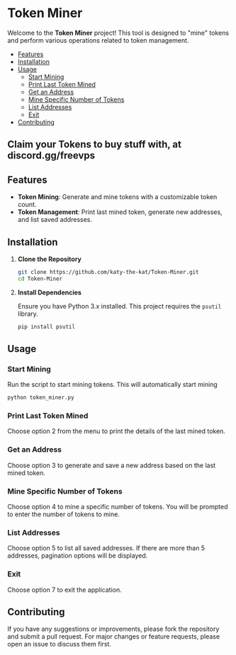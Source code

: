 # Token Miner

Welcome to the **Token Miner** project! This tool is designed to "mine" tokens and perform various operations related to token management.

- [Features](#features)
- [Installation](#installation)
- [Usage](#usage)
  - [Start Mining](#start-mining)
  - [Print Last Token Mined](#print-last-token-mined)
  - [Get an Address](#get-an-address)
  - [Mine Specific Number of Tokens](#mine-specific-number-of-tokens)
  - [List Addresses](#list-addresses)
  - [Exit](#exit)
- [Contributing](#contributing)

## Claim your Tokens to buy stuff with, at discord.gg/freevps

## Features

- **Token Mining**: Generate and mine tokens with a customizable token count.
- **Token Management**: Print last mined token, generate new addresses, and list saved addresses.
 
## Installation

1. **Clone the Repository**

   ```bash
   git clone https://github.com/katy-the-kat/Token-Miner.git
   cd Token-Miner
   ```

2. **Install Dependencies**

   Ensure you have Python 3.x installed. This project requires the `psutil` library.

   ```bash
   pip install psutil
   ```

## Usage

### Start Mining

Run the script to start mining tokens. This will automatically start mining

```bash
python token_miner.py
```

### Print Last Token Mined

Choose option 2 from the menu to print the details of the last mined token.

### Get an Address

Choose option 3 to generate and save a new address based on the last mined token.

### Mine Specific Number of Tokens

Choose option 4 to mine a specific number of tokens. You will be prompted to enter the number of tokens to mine.

### List Addresses

Choose option 5 to list all saved addresses. If there are more than 5 addresses, pagination options will be displayed.

### Exit

Choose option 7 to exit the application.

## Contributing

If you have any suggestions or improvements, please fork the repository and submit a pull request. For major changes or feature requests, please open an issue to discuss them first.

